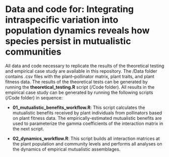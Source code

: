 # Data and code for: Integrating intraspecific variation into population dynamics reveals how species persist in mutualistic communities

All data and code necessary to replicate the results of the theoretical testing and empirical case study are available in this repository. The /Data folder contains .csv files with the plant–pollinator matrix, plant traits, and plant fitness data. The results of the theoretical tests can be generated by running the **theoretical_testing.R** script (/Code folder). All results in the empirical case study can be generated by running the following scripts (/Code folder) in sequence:

- **01_mutualistic_benefits_workflow.R**: This script calculates the mutualistic benefits received by plant individuals from pollinators based on plant fitness data. The empirically-estimated mutualistic benefits are used to parameterize the gamma coefficients of the interaction matrix in the next script.

- **02_dynamics_workflow.R**: This script builds all interaction matrices at the plant population and community levels and performs all analyses on the dynamics of empirical mutualistic assemblages.

